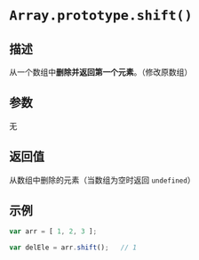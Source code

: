 # `Array.prototype.shift()`

## 描述

从一个数组中**删除并返回第一个元素**。（修改原数组）

## 参数

无

## 返回值

从数组中删除的元素（当数组为空时返回 `undefined`）

## 示例

```js
var arr = [ 1, 2, 3 ];

var delEle = arr.shift();   // 1 
```

